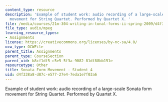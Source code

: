 ```yaml
---
content_type: resource
description: 'Example of student work: audio recording of a large-scale Sonata form
  movement for String Quartet. Performed by Quartet X. '
file: /media/courses/21m-304-writing-in-tonal-forms-ii-spring-2009/d4f338a8d87ce57727e47eda1e7f03a6_quartet4.mp3
file_type: audio/mpeg
learning_resource_types:
- Assignments
license: https://creativecommons.org/licenses/by-nc-sa/4.0/
ocw_type: OCWFile
parent_title: Assignments
parent_type: CourseSection
parent_uid: b8cf1df5-c5e5-5f3a-9082-81df88bb151e
resourcetype: Other
title: Sonata Form Movement - Student 4
uid: d4f338a8-d87c-e577-27e4-7eda1e7f03a6
---
```

Example of student work: audio recording of a large-scale Sonata form movement for String Quartet. Performed by Quartet X. 